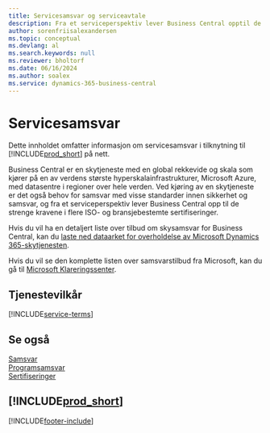 ```yaml
---
title: Servicesamsvar og serviceavtale
description: Fra et serviceperspektiv lever Business Central opptil de strengt kravene og overholdelse av serviseavtale i flere ISO-sertifiseringer og bransjespesifikke sertifiseringer.
author: sorenfriisalexandersen
ms.topic: conceptual
ms.devlang: al
ms.search.keywords: null
ms.reviewer: bholtorf
ms.date: 06/16/2024
ms.author: soalex
ms.service: dynamics-365-business-central
---
```

# <a name="service-compliance"></a>Servicesamsvar

Dette innholdet omfatter informasjon om servicesamsvar i tilknytning til [!INCLUDE[prod_short](../includes/prod_short.md)] på nett.

Business Central er en skytjeneste med en global rekkevide og skala som kjører på en av verdens største hyperskalainfrastrukturer, Microsoft Azure, med datasentre i regioner over hele verden. Ved kjøring av en skytjeneste er det også behov for samsvar med visse standarder innen sikkerhet og samsvar, og fra et serviceperspektiv lever Business Central opp til de strenge kravene i flere ISO- og bransjebestemte sertifiseringer.

Hvis du vil ha en detaljert liste over tilbud om skysamsvar for Business Central, kan du [laste ned dataarket for overholdelse av Microsoft Dynamics 365-skytjenesten](https://aka.ms/d365-compliance-list).

Hvis du vil se den komplette listen over samsvarstilbud fra Microsoft, kan du gå til [Microsoft Klareringssenter](https://www.microsoft.com/trustcenter/compliance/complianceofferings).

## <a name="service-terms"></a>Tjenestevilkår

[!INCLUDE[service-terms](../includes/service-terms.md)]

## <a name="see-also"></a>Se også

[Samsvar](compliance-overview.md)  
[Programsamsvar](compliance-application-compliance.md)  
[Sertifiseringer](compliance-certifications.md)  

## [!INCLUDE[prod_short](../includes/free_trial_md.md)]  


[!INCLUDE[footer-include](../includes/footer-banner.md)]
